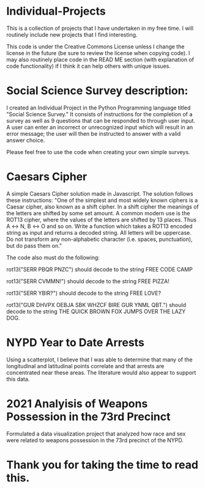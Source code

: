 # Individual-Projects
This is a collection of projects that I have undertaken in my free time. I will routinely include new projects that I find interesting.

This code is under the Creative Commons License unless I change the license in the future (be sure to review the license when copying code). I may also routinely
place code in the READ ME section (with explanation of code functionality) if I think it can help others with unique issues.

# Social Science Survey description:

I created an Individual Project in the Python Programming language titled "Social Science Survey." It consists of instructions for the completion of a survey as well as 9 questions that can be responded to through user input. A user can enter an incorrect or unrecognized input which will result in an error message; 
the user will then be instructed to answer with a valid answer choice. 

Please feel free to use the code when creating your own simple surveys.

# Caesars Cipher

A simple Caesars Cipher solution made in Javascript. The solution follows these instructions:
"One of the simplest and most widely known ciphers is a Caesar cipher, also known as a shift cipher. In a shift cipher the meanings of the letters are shifted by some set amount. A common modern use is the ROT13 cipher, where the values of the letters are shifted by 13 places. Thus A ↔ N, B ↔ O and so on. Write a function which takes a ROT13 encoded string as input and returns a decoded string. All letters will be uppercase. Do not transform any non-alphabetic character (i.e. spaces, punctuation), but do pass them on."

The code also must do the following:

rot13("SERR PBQR PNZC") should decode to the string FREE CODE CAMP

rot13("SERR CVMMN!") should decode to the string FREE PIZZA!

rot13("SERR YBIR?") should decode to the string FREE LOVE?

rot13("GUR DHVPX OEBJA SBK WHZCF BIRE GUR YNML QBT.") should decode to the string THE QUICK BROWN FOX JUMPS OVER THE LAZY DOG.

# NYPD Year to Date Arrests
Using a scatterplot, I believe that I was able to determine that many of the longitudinal and latitudinal points correlate and that arrests are concentrated near these areas. The literature would also appear to support this data.

# 2021 Analyisis of Weapons Possession in the 73rd Precinct 
Formulated a data visualization project that analyzed how race and sex were related to weapons possession in the 73rd precinct of the NYPD.

# Thank you for taking the time to read this.
